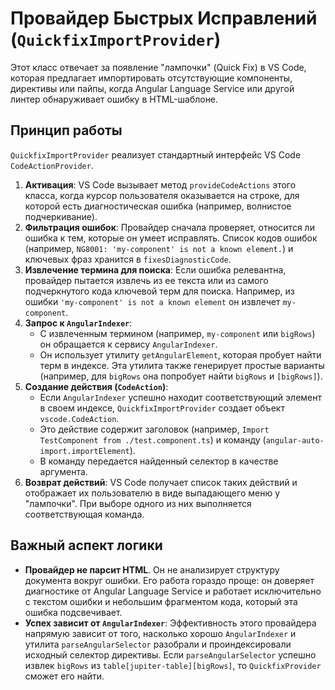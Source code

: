 # Провайдер Быстрых Исправлений (`QuickfixImportProvider`)

Этот класс отвечает за появление "лампочки" (Quick Fix) в VS Code, которая предлагает импортировать отсутствующие компоненты, директивы или пайпы, когда Angular Language Service или другой линтер обнаруживает ошибку в HTML-шаблоне.

## Принцип работы

`QuickfixImportProvider` реализует стандартный интерфейс VS Code `CodeActionProvider`.

1.  **Активация**: VS Code вызывает метод `provideCodeActions` этого класса, когда курсор пользователя оказывается на строке, для которой есть диагностическая ошибка (например, волнистое подчеркивание).
2.  **Фильтрация ошибок**: Провайдер сначала проверяет, относится ли ошибка к тем, которые он умеет исправлять. Список кодов ошибок (например, `NG8001: 'my-component' is not a known element.`) и ключевых фраз хранится в `fixesDiagnosticCode`.
3.  **Извлечение термина для поиска**: Если ошибка релевантна, провайдер пытается извлечь из ее текста или из самого подчеркнутого кода ключевой терм для поиска. Например, из ошибки `'my-component' is not a known element` он извлечет `my-component`.
4.  **Запрос к `AngularIndexer`**:
    -   С извлеченным термином (например, `my-component` или `bigRows`) он обращается к сервису `AngularIndexer`.
    -   Он использует утилиту `getAngularElement`, которая пробует найти терм в индексе. Эта утилита также генерирует простые варианты (например, для `bigRows` она попробует найти `bigRows` и `[bigRows]`).
5.  **Создание действия (`CodeAction`)**:
    -   Если `AngularIndexer` успешно находит соответствующий элемент в своем индексе, `QuickfixImportProvider` создает объект `vscode.CodeAction`.
    -   Это действие содержит заголовок (например, `Import TestComponent from ./test.component.ts`) и команду (`angular-auto-import.importElement`).
    -   В команду передается найденный селектор в качестве аргумента.
6.  **Возврат действий**: VS Code получает список таких действий и отображает их пользователю в виде выпадающего меню у "лампочки". При выборе одного из них выполняется соответствующая команда.

## Важный аспект логики

-   **Провайдер не парсит HTML**. Он не анализирует структуру документа вокруг ошибки. Его работа гораздо проще: он доверяет диагностике от Angular Language Service и работает исключительно с текстом ошибки и небольшим фрагментом кода, который эта ошибка подсвечивает.
-   **Успех зависит от `AngularIndexer`**: Эффективность этого провайдера напрямую зависит от того, насколько хорошо `AngularIndexer` и утилита `parseAngularSelector` разобрали и проиндексировали исходный селектор директивы. Если `parseAngularSelector` успешно извлек `bigRows` из `table[jupiter-table][bigRows]`, то `QuickfixProvider` сможет его найти. 
